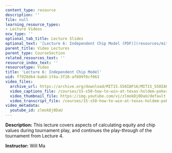 ```yaml
---
content_type: resource
description: ''
file: null
learning_resource_types:
- Lecture Videos
ocw_type: ''
optional_tab_title: Lecture Slides
optional_text: '[Lecture 6: Independent Chip Model (PDF)](resources/mit15_s50iap16_l6)'
parent_title: Video Lectures
parent_type: CourseSection
related_resources_text: ''
resource_index_text: ''
resourcetype: Video
title: 'Lecture 6: Independent Chip Model'
uid: f7928d64-ba6d-1f4a-3f28-af699f0cf063
video_files:
  archive_url: https://archive.org/download/MIT15.S50IAP16/MIT15_S50IAP16_L6_300k.mp4
  video_captions_file: /courses/15-s50-how-to-win-at-texas-holdem-poker-january-iap-2016/fde6c17f943c5392a9d50b1665e4099d_zlmokDj0DaU.vtt
  video_thumbnail_file: https://img.youtube.com/vi/zlmokDj0DaU/default.jpg
  video_transcript_file: /courses/15-s50-how-to-win-at-texas-holdem-poker-january-iap-2016/02adec22ced11914900976a4efa80016_zlmokDj0DaU.pdf
video_metadata:
  youtube_id: zlmokDj0DaU
---
```


**Description:** This lecture covers aspects of calculating equity and chip values during tournament play, and continues the play-through of the tournament from Lecture 4.

**Instructor:** Will Ma
